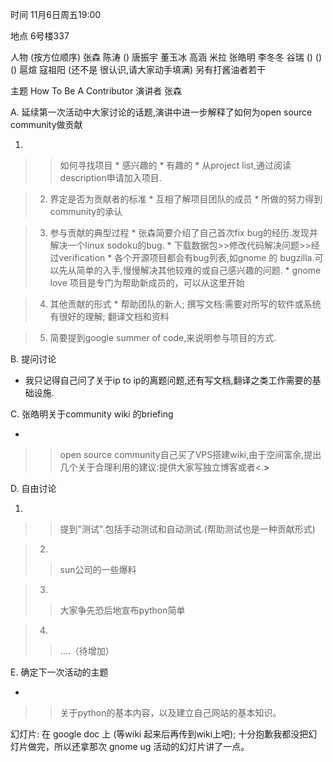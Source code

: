 时间 11月6日周五19:00

地点 6号楼337

人物 (按方位顺序) 张森 陈涛 () 唐振宇 董玉冰 高涵 米拉 张皓明 李冬冬 谷瑞 () () () 扈煊 寇祖阳 (还不是
很认识,请大家动手填满) 另有打酱油者若干

主题 How To Be A Contributor
演讲者 张森



A. 延续第一次活动中大家讨论的话题,演讲中进一步解释了如何为open source community做贡献

  1. 
> > 如何寻找项目
      * 感兴趣的
      * 有趣的
      * 从project list,通过阅读description申请加入项目.


> 2. 界定是否为贡献者的标准
    * 互相了解项目团队的成员
    * 所做的努力得到community的承认

> 3. 参与贡献的典型过程
    * 张森简要介绍了自己首次fix bug的经历.发现并解决一个linux sodoku的bug.
    * 下载数据包>>修改代码解决问题>>经过verification
    * 各个开源项目都会有bug列表,如gnome 的 bugzilla.可以先从简单的入手,慢慢解决其他较难的或自己感兴趣的问题.
    * gnome love 项目是专门为帮助新成员的，可以从这里开始

> 4. 其他贡献的形式
    * 帮助团队的新人; 撰写文档:需要对所写的软件或系统有很好的理解; 翻译文档和资料

> 5. 简要提到google summer of code,来说明参与项目的方式.

B. 提问讨论

  * 我只记得自己问了关于ip to ip的离题问题,还有写文档,翻译之类工作需要的基础设施.

C. 张皓明关于community wiki 的briefing

  * 
> > open source community自己买了VPS搭建wiki,由于空间富余,提出几个关于合理利用的建议:提供大家写独立博客或者<.**>**

D. 自由讨论

  1. 
> > 提到"测试".包括手动测试和自动测试.(帮助测试也是一种贡献形式)

> 2.
> > sun公司的一些爆料

> 3.
> > 大家争先恐后地宣布python简单

> 4.
> > ....（待增加）

E. 确定下一次活动的主题

  * 
> > 关于python的基本内容，以及建立自己网站的基本知识。


幻灯片: 在 google doc 上 (等wiki 起来后再传到wiki上吧); 十分抱歉我都没把幻灯片做完，所以还拿那次 gnome ug 活动的幻灯片讲了一点。